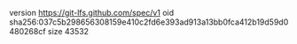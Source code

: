 version https://git-lfs.github.com/spec/v1
oid sha256:037c5b298656308159e410c2fd6e393ad913a13bb0fca412b19d59d0480268cf
size 43532
